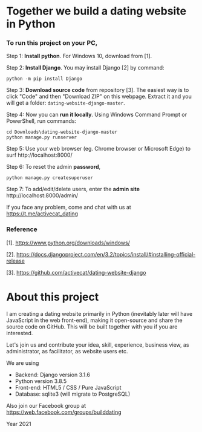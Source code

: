 # Together we build a dating website in Python

### To run this project on your PC,

Step 1: **Install python**. For Windows 10, download from [1].


Step 2: **Install Django**. You may install Django [2] by command:

    python -m pip install Django

Step 3: **Download source code** from repository [3]. The easiest way is to click "Code" and then "Download ZIP" on this webpage.  Extract it and you will get a folder: `dating-website-django-master`.

Step 4: Now you can **run it locally**. Using Windows Command Prompt or PowerShell, run commands:

    cd Downloads\dating-website-django-master
    python manage.py runserver

Step 5: Use your web browser (eg. Chrome browser or Microsoft Edge) to surf http://localhost:8000/    

Step 6: To reset the admin **password**, 

    python manage.py createsuperuser


Step 7: To add/edit/delete users, enter the **admin site** http://localhost:8000/admin/



If you face any problem, come and chat with us at https://t.me/activecat_dating


### Reference

[1]. https://www.python.org/downloads/windows/

[2]. https://docs.djangoproject.com/en/3.2/topics/install/#installing-official-release

[3]. https://github.com/activecat/dating-website-django



# About this project
I am creating a dating website primarily in Python (inevitably later will have JavaScript in the web front-end), making it open-source and share the source code on GitHub. This will be built together with you if you are interested.

Let's join us and contribute your idea, skill, experience, business view, as administrator, as facilitator, as website users etc.

We are using
- Backend: Django version 3.1.6
- Python version 3.8.5
- Front-end: HTML5 / CSS / Pure JavaScript
- Database: sqlite3 (will migrate to PostgreSQL)

Also join our Facebook group at https://web.facebook.com/groups/builddating

Year 2021

